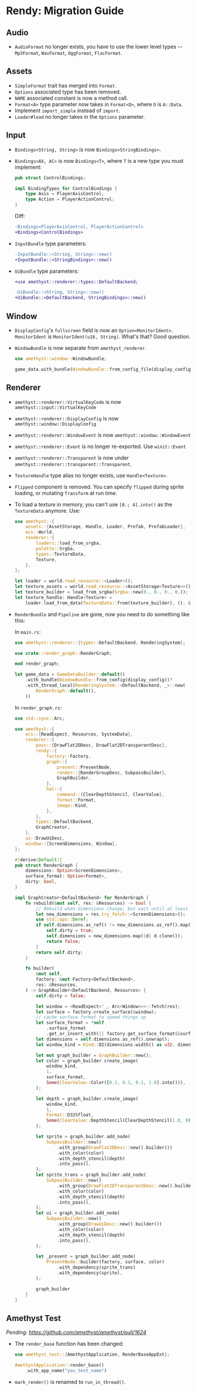 # Rendy: Migration Guide

## Audio

* `AudioFormat` no longer exists, you have to use the lower level types -- `Mp3Format`, `WavFormat`, `OggFormat`, `FlacFormat`.

## Assets

* `SimpleFormat` trait has merged into `Format`.
* `Options` associated type has been removed.
* `NAME` associated constant is now a method call.
* `Format<A>` type parameter now takes in `Format<D>`, where `D` is `A::Data`.
* Implement `import_simple` instead of `import`.
* `Loader#load` no longer takes in the `Options` parameter.

## Input

* `Bindings<String, String>` is now `Bindings<StringBindings>`.
* `Bindings<AX, AC>` is now `Bindings<T>`, where `T` is a new type you must implement:

    ```rust
    pub struct ControlBindings;

    impl BindingTypes for ControlBindings {
        type Axis = PlayerAxisControl;
        type Action = PlayerActionControl;
    }
    ```

    Diff:

    ```patch
    -Bindings<PlayerAxisControl, PlayerActionControl>
    +Bindings<ControlBindings>
    ```

* `InputBundle` type parameters:

    ```patch
    -InputBundle::<String, String>::new()
    +InputBundle::<StringBindings>::new()
    ```

* `UiBundle` type parameters:

    ```patch
    +use amethyst::renderer::types::DefaultBackend;

    -UiBundle::<String, String>::new()
    +UiBundle::<DefaultBackend, StringBindings>::new()
    ```

## Window

* `DisplayConfig`'s `fullscreen` field is now an `Option<MonitorIdent>`. `MonitorIdent` is `MonitorIdent(u16, String)`. What's that? Good question.
* `WindowBundle` is now separate from `amethyst_renderer`.

    ```rust
    use amethyst::window::WindowBundle;

    game_data.with_bundle(WindowBundle::from_config_file(display_config_path))?
    ```

## Renderer

* `amethyst::renderer::VirtualKeyCode` is now `amethyst::input::VirtualKeyCode`
* `amethyst::renderer::DisplayConfig` is now `amethyst::window::DisplayConfig`
* `amethyst::renderer::WindowEvent` is now `amethyst::window::WindowEvent`
* `amethyst::renderer::Event` is no longer re-exported. Use `winit::Event`
* `amethyst::renderer::Transparent` is now under `amethyst::renderer::transparent::Transparent`.
* `TextureHandle` type alias no longer exists, use `Handle<Texture>`.
* `Flipped` component is removed. You can specify `flipped` during sprite loading, or mutating `Transform` at run time.
* To load a texture in memory, you can't use `[0.; 4].into()` as the `TextureData` anymore. Use:

    ```rust
    use amethyst::{
        assets::{AssetStorage, Handle, Loader, Prefab, PrefabLoader},
        ecs::World,
        renderer::{
            loaders::load_from_srgba,
            palette::Srgba,
            types::TextureData,
            Texture,
        },
    };

    let loader = world.read_resource::<Loader>();
    let texture_assets = world.read_resource::<AssetStorage<Texture>>();
    let texture_builder = load_from_srgba(Srgba::new(0., 0., 0., 0.));
    let texture_handle: Handle<Texture> =
        loader.load_from_data(TextureData::from(texture_builder), (), &texture_assets);
    ```

* `RenderBundle` and `Pipeline` are gone, now you need to do something like this:

    In `main.rs`:

    ```rust
    use amethyst::renderer::{types::DefaultBackend, RenderingSystem};

    use crate::render_graph::RenderGraph;

    mod render_graph;

    let game_data = GameDataBuilder::default()
        .with_bundle(WindowBundle::from_config(display_config))?
        .with_thread_local(RenderingSystem::<DefaultBackend, _>::new(
            RenderGraph::default(),
        ))
    ```

    In `render_graph.rs`:

    ```rust
    use std::sync::Arc;

    use amethyst::{
        ecs::{ReadExpect, Resources, SystemData},
        renderer::{
            pass::{DrawFlat2DDesc, DrawFlat2DTransparentDesc},
            rendy::{
                factory::Factory,
                graph::{
                    present::PresentNode,
                    render::{RenderGroupDesc, SubpassBuilder},
                    GraphBuilder,
                },
                hal::{
                    command::{ClearDepthStencil, ClearValue},
                    format::Format,
                    image::Kind,
                },
            },
            types::DefaultBackend,
            GraphCreator,
        },
        ui::DrawUiDesc,
        window::{ScreenDimensions, Window},
    };

    #[derive(Default)]
    pub struct RenderGraph {
        dimensions: Option<ScreenDimensions>,
        surface_format: Option<Format>,
        dirty: bool,
    }

    impl GraphCreator<DefaultBackend> for RenderGraph {
        fn rebuild(&mut self, res: &Resources) -> bool {
            // Rebuild when dimensions change, but wait until at least two frames have the same.
            let new_dimensions = res.try_fetch::<ScreenDimensions>();
            use std::ops::Deref;
            if self.dimensions.as_ref() != new_dimensions.as_ref().map(|d| d.deref()) {
                self.dirty = true;
                self.dimensions = new_dimensions.map(|d| d.clone());
                return false;
            }
            return self.dirty;
        }

        fn builder(
            &mut self,
            factory: &mut Factory<DefaultBackend>,
            res: &Resources,
        ) -> GraphBuilder<DefaultBackend, Resources> {
            self.dirty = false;

            let window = <ReadExpect<'_, Arc<Window>>>::fetch(res);
            let surface = factory.create_surface(&window);
            // cache surface format to speed things up
            let surface_format = *self
                .surface_format
                .get_or_insert_with(|| factory.get_surface_format(&surface));
            let dimensions = self.dimensions.as_ref().unwrap();
            let window_kind = Kind::D2(dimensions.width() as u32, dimensions.height() as u32, 1, 1);

            let mut graph_builder = GraphBuilder::new();
            let color = graph_builder.create_image(
                window_kind,
                1,
                surface_format,
                Some(ClearValue::Color([0.1, 0.1, 0.1, 1.0].into())),
            );

            let depth = graph_builder.create_image(
                window_kind,
                1,
                Format::D32Sfloat,
                Some(ClearValue::DepthStencil(ClearDepthStencil(1.0, 0))),
            );

            let sprite = graph_builder.add_node(
                SubpassBuilder::new()
                    .with_group(DrawFlat2DDesc::new().builder())
                    .with_color(color)
                    .with_depth_stencil(depth)
                    .into_pass(),
            );
            let sprite_trans = graph_builder.add_node(
                SubpassBuilder::new()
                    .with_group(DrawFlat2DTransparentDesc::new().builder())
                    .with_color(color)
                    .with_depth_stencil(depth)
                    .into_pass(),
            );
            let ui = graph_builder.add_node(
                SubpassBuilder::new()
                    .with_group(DrawUiDesc::new().builder())
                    .with_color(color)
                    .with_depth_stencil(depth)
                    .into_pass(),
            );

            let _present = graph_builder.add_node(
                PresentNode::builder(factory, surface, color)
                    .with_dependency(sprite_trans)
                    .with_dependency(sprite),
            );

            graph_builder
        }
    }

    ```

## Amethyst Test

*Pending: <https://github.com/amethyst/amethyst/pull/1624>*

* The `render_base` function has been changed:

    ```rust
    use amethyst_test::{AmethystApplication, RenderBaseAppExt};

    AmethystApplication::render_base()
        .with_app_name("you_test_name")
    ```

* `mark_render()` is renamed to `run_in_thread()`.
